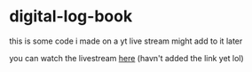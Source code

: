 # digital-log-book

this is some code i made on a yt live stream might add to it later

you can watch the livestream [here](https://youtube.com) (havn't added the link yet lol)
